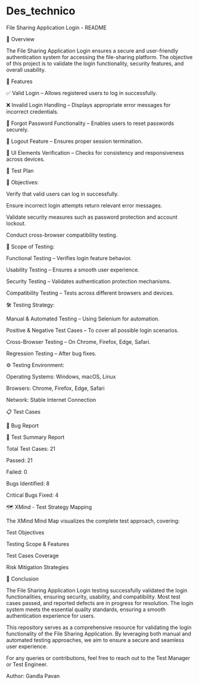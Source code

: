 # Des_technico 
File Sharing Application Login - README

📌 Overview

The File Sharing Application Login ensures a secure and user-friendly authentication system for accessing the file-sharing platform. The objective of this project is to validate the login functionality, security features, and overall usability.

🚀 Features

✅ Valid Login – Allows registered users to log in successfully.

❌ Invalid Login Handling – Displays appropriate error messages for incorrect credentials.

🔐 Forgot Password Functionality – Enables users to reset passwords securely.

🔄 Logout Feature – Ensures proper session termination.

🎨 UI Elements Verification – Checks for consistency and responsiveness across devices.

📝 Test Plan

🎯 Objectives:

Verify that valid users can log in successfully.

Ensure incorrect login attempts return relevant error messages.

Validate security measures such as password protection and account lockout.

Conduct cross-browser compatibility testing.

📌 Scope of Testing:

Functional Testing – Verifies login feature behavior.

Usability Testing – Ensures a smooth user experience.

Security Testing – Validates authentication protection mechanisms.

Compatibility Testing – Tests across different browsers and devices.

🛠 Testing Strategy:

Manual & Automated Testing – Using Selenium for automation.

Positive & Negative Test Cases – To cover all possible login scenarios.

Cross-Browser Testing – On Chrome, Firefox, Edge, Safari.

Regression Testing – After bug fixes.

⚙️ Testing Environment:

Operating Systems: Windows, macOS, Linux

Browsers: Chrome, Firefox, Edge, Safari

Network: Stable Internet Connection

📋 Test Cases

🐞 Bug Report

📑 Test Summary Report

Total Test Cases: 21

Passed: 21

Failed: 0

Bugs Identified: 8

Critical Bugs Fixed: 4

🗺 XMind - Test Strategy Mapping

The XMind Mind Map visualizes the complete test approach, covering:

Test Objectives

Testing Scope & Features

Test Cases Coverage

Risk Mitigation Strategies

🏁 Conclusion

The File Sharing Application Login testing successfully validated the login functionalities, ensuring security, usability, and compatibility. Most test cases passed, and reported defects are in progress for resolution. The login system meets the essential quality standards, ensuring a smooth authentication experience for users.



This repository serves as a comprehensive resource for validating the login functionality of the File Sharing Application. By leveraging both manual and automated testing approaches, we aim to ensure a secure and seamless user experience.

For any queries or contributions, feel free to reach out to the Test Manager or Test Engineer.

Author: Gandla Pavan
